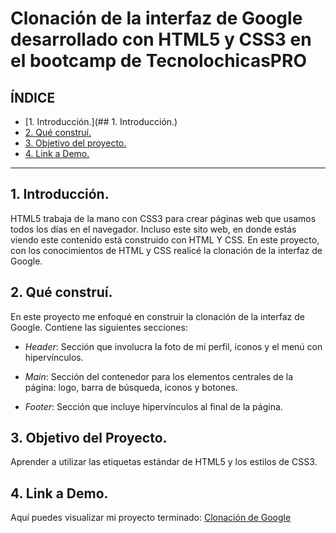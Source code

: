 # Clonación de la interfaz de Google desarrollado con HTML5 y CSS3 en el bootcamp de TecnolochicasPRO


## **ÍNDICE**

* [1. Introducción.](## 1. Introducción.)
* [2. Qué construí.](#)
* [3. Objetivo del proyecto.](#)
* [4. Link a Demo.](#)

****

## 1. Introducción.

HTML5 trabaja de la mano con CSS3 para crear páginas web que usamos todos los días en el navegador. Incluso este sito web, en donde estás viendo este contenido está construido con HTML Y CSS. En este proyecto, con los conocimientos de HTML y CSS realicé la clonación de la interfaz de Google.

## 2. Qué construí.

En este proyecto me enfoqué en construir la clonación de la interfaz de Google. Contiene las siguientes secciones:

* *Header*: Sección que involucra la foto de mi perfil, iconos y el menú con hipervínculos.

* *Main*: Sección del contenedor para los elementos centrales de la página: logo, barra de búsqueda, iconos y botones.

* *Footer*: Sección que incluye hipervínculos al final de la página.

## 3. Objetivo del Proyecto.

Aprender a utilizar las etiquetas estándar de HTML5 y los estilos de CSS3.

## 4. Link a Demo.

Aquí puedes visualizar mi proyecto terminado: [Clonación de Google](https://chipper-wisp-806266.netlify.app)
